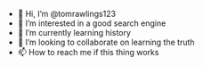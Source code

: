 - 👋 Hi, I’m @tomrawlings123
- 👀 I’m interested in a good search engine
- 🌱 I’m currently learning history
- 💞️ I’m looking to collaborate on learning the truth
- 📫 How to reach me if this thing works

<!---
tomrawlings123/tomrawlings123 is a ✨ special ✨ repository because its `README.md` (this file) appears on your GitHub profile.
You can click the Preview link to take a look at your changes.
--->
